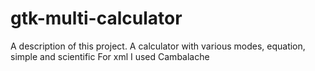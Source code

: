 # gtk-multi-calculator

A description of this project.
A calculator with various modes, equation, simple and scientific
For xml I used Cambalache
